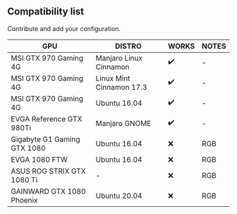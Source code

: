 ## Compatibility list

Contribute and add your configuration.

| GPU | DISTRO | WORKS | NOTES |
|---|---|---|---|
| MSI GTX 970 Gaming 4G | Manjaro Linux Cinnamon | ✔️ | - |
| MSI GTX 970 Gaming 4G | Linux Mint Cinnamon 17.3 | ✔️ | - |
| MSI GTX 970 Gaming 4G | Ubuntu 16.04 | ✔️ | - |
| EVGA Reference GTX 980Ti | Manjaro GNOME | ✔️ | - |
| Gigabyte G1 Gaming GTX 1080 | Ubuntu 16.04 | ❌ | RGB |
| EVGA 1080 FTW | Ubuntu 16.04 | ❌ | RGB |
| ASUS ROG STRIX GTX 1080 Ti | - | ❌ | RGB |
| GAINWARD GTX 1080 Phoenix | Ubuntu 20.04 | ❌ | RGB |
